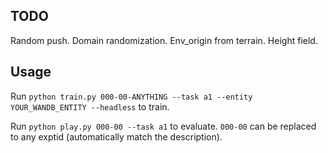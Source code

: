 ## TODO

Random push. Domain randomization. Env_origin from terrain. Height field.

## Usage

Run `python train.py 000-00-ANYTHING --task a1 --entity YOUR_WANDB_ENTITY --headless` to train.

Run `python play.py 000-00 --task a1` to evaluate. `000-00` can be replaced to any exptid (automatically match the description).